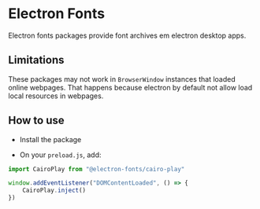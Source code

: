 # Electron Fonts

Electron fonts packages provide font archives em electron desktop apps.

## Limitations

These packages may not work in `BrowserWindow` instances that loaded online webpages. That happens because electron by default not allow load local resources in webpages.

## How to use

* Install the package

* On your `preload.js`, add:

```ts
import CairoPlay from "@electron-fonts/cairo-play"

window.addEventListener("DOMContentLoaded", () => {
    CairoPlay.inject()
})
```